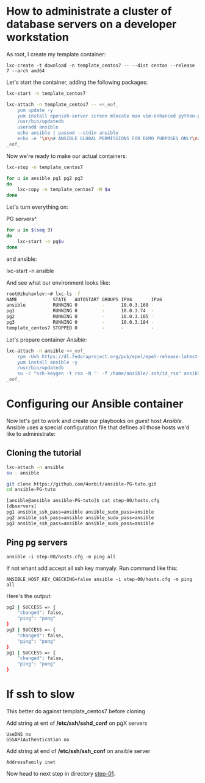 How to administrate a cluster of database servers on a developer workstation
================

As root, I create my template container:

	lxc-create -t download -n template_centos7 -- --dist centos --release 7 --arch amd64

Let's start the container, adding the following packages:

```bash
lxc-start -n template_centos7

lxc-attach -n template_centos7 -- <<_eof_
	yum update -y
	yum install openssh-server screen mlocate man vim-enhanced python-psycopg2 git sudo -y
	/usr/bin/updatedb
	useradd ansible
	echo ansible | passwd --stdin ansible
	echo -e '\n\n# ANSIBLE GLOBAL PERMISSIONS FOR DEMO PURPOSES ONLY\nansible ALL=(ALL) PASSWD:ALL' >> /etc/sudoers
_eof_
```

Now we're ready to make our actual containers:

```bash
lxc-stop -n template_centos7

for u in ansible pg1 pg2 pg3
do
	lxc-copy -n template_centos7 -N $u
done
```

Let's turn everything on:

PG servers^
```bash
for u in $(seq 3)
do
	lxc-start -n pg$u
done
```
and ansible:

   lxc-start -n ansible

And see what our environment looks like:

```bash
root@zhuhavlev:~# lxc-ls -f
NAME             STATE   AUTOSTART GROUPS IPV4       IPV6 
ansible          RUNNING 0         -      10.0.3.160 -    
pg1              RUNNING 0         -      10.0.3.74  -    
pg2              RUNNING 0         -      10.0.3.105 -    
pg3              RUNNING 0         -      10.0.3.184 -    
template_centos7 STOPPED 0         -      -          -   
```

Let's prepare container *Ansible*:

```bash
lxc-attach -n ansible <<_eof_
	rpm -Uvh https://dl.fedoraproject.org/pub/epel/epel-release-latest-7.noarch.rpm
	yum install ansible -y
	/usr/bin/updatedb
	su -c "ssh-keygen -t rsa -N '' -f /home/ansible/.ssh/id_rsa" ansible
_eof_
```

# Configuring our Ansible container

Now let's get to work and create our playbooks on *guest* host *Ansible*. Ansible uses a special configuration file that defines all those hosts we'd like to administrate:


## Cloning the tutorial

```bash
lxc-attach -n ansible
su - ansible

git clone https://github.com/4orbit/ansible-PG-tuto.git
cd ansible-PG-tuto

[ansible@ansible ansible-PG-tuto]$ cat step-00/hosts.cfg 
[dbservers]
pg1 ansible_ssh_pass=ansible ansible_sudo_pass=ansible
pg2 ansible_ssh_pass=ansible ansible_sudo_pass=ansible
pg3 ansible_ssh_pass=ansible ansible_sudo_pass=ansible
```

## Ping pg servers


	ansible -i step-00/hosts.cfg -m ping all


If not whant add accept all ssh key manyaly. Run command like this:
	
	ANSIBLE_HOST_KEY_CHECKING=false ansible -i step-00/hosts.cfg -m ping all


Here's the output:

```bash
pg2 | SUCCESS => {
    "changed": false, 
    "ping": "pong"
}
pg3 | SUCCESS => {
    "changed": false, 
    "ping": "pong"
}
pg1 | SUCCESS => {
    "changed": false, 
    "ping": "pong"
}
```

# If ssh to slow

This better do against template\_centos7 before cloning

Аdd string at ent of **/etc/ssh/sshd\_conf** on pgX servers

	UseDNS no
	GSSAPIAuthentication no

Add string at end of **/etc/ssh/ssh\_conf** on ansible server

	AddressFamily inet

Now head to next step in directory [step-01](https://github.com/4orbit/ansible-PG-tuto/tree/master/step-01).
